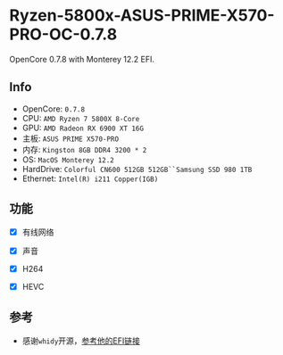 # Ryzen-5800x-ASUS-PRIME-X570-PRO-OC-0.7.8
OpenCore 0.7.8 with Monterey 12.2 EFI.

## Info
- OpenCore: `0.7.8`
- CPU: `AMD Ryzen 7 5800X 8-Core`
- GPU: `AMD Radeon RX 6900 XT 16G`
- 主板: `ASUS PRIME X570-PRO`
- 内存: `Kingston 8GB DDR4 3200 * 2`
- OS: `MacOS Monterey 12.2`
- HardDrive: `Colorful CN600 512GB 512GB``Samsung SSD 980 1TB`
- Ethernet: `Intel(R) i211 Copper(IGB)`

## 功能
- [x] 有线网络
- [x] 声音
-  [x]  H264
-  [x]  HEVC


## 参考
* 感谢`whidy`开源，[参考他的EFI链接](https://github.com/whidy/ASUS-PRIME-X570-PRO-Hackintosh)